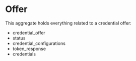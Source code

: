 # Offer

This aggregate holds everything related to a credential offer:

- credential_offer
- status
- credential_configurations
- token_response
- credentials
